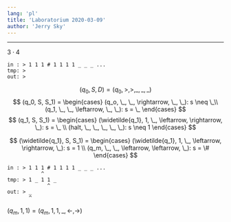 ```yaml
---
lang: 'pl'
title: 'Laboratorium 2020-03-09'
author: 'Jerry Sky'
---
```


---

$3 \cdot 4$

`in : > 1 1 1 # 1 1 1 1 _ _ _ ...`\
`tmp: >               `\
`out: >               `


$$
(q_0, S, D) = (q_0, >, >, \_, \_, \_)
$$
$$
(q_0, S, S_1) =
\begin{cases}
  (q_o, \_, \_, \rightarrow, \_, \_): s \neq \_\\
  (q_1, \_, \_, \leftarrow, \_, \_): s = \_
\end{cases}
$$
$$
(q_1, S, S_1) =
\begin{cases}
  (\widetilde{q_1}, 1, \_, \leftarrow, \rightarrow, \_): s = \_ \\
  (halt, \_, \_, \_, \_, \_): s \neq 1
\end{cases}
$$

$$
(\widetilde{q_1}, S, S_1) =
\begin{cases}
  (\widetilde{q_1}, 1, \_, \leftarrow, \rightarrow, \_): s = 1 \\
  (q_m, \_, \_, \leftarrow, \leftarrow, \_): s = \#
\end{cases}
$$
```
in : > 1 1 1 # 1 1 1 1 _ _ _ ...
           ^
tmp: > 1 _ 1 1 _
             ^
out: > _
       ^
```

$(q_m, 1, 1) = (q_m, 1, 1, \_, \leftarrow, \rightarrow)$
